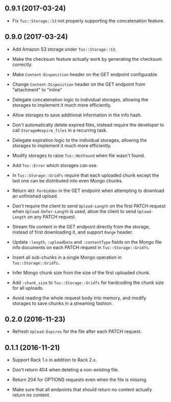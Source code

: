 ## 0.9.1 (2017-03-24)

* Fix `Tus::Storage::S3` not properly supporting the concatenation feature.

## 0.9.0 (2017-03-24)

* Add Amazon S3 storage under `Tus::Storage::S3`.

* Make the checksum feature actually work by generating the checksum correctly.

* Make `Content-Disposition` header on the GET endpoint configurable

* Change `Content-Disposition` header on the GET endpoint from "attachment" to
  "inline"

* Delegate concatenation logic to individual storages, allowing the storages
  to implement it much more efficiently.

* Allow storages to save additional information in the info hash.

* Don't automatically delete expired files, instead require the developer to
  call `Storage#expire_files` in a recurring task.

* Delegate expiration logic to the individual storages, allowing the storages
  to implement it much more efficiently.

* Modify storages to raise `Tus::NotFound` when file wasn't found.

* Add `Tus::Error` which storages can use.

* In `Tus::Storage::Gridfs` require that each uploaded chunk except the last
  one can be distributed into even Mongo chunks.

* Return `403 Forbidden` in the GET endpoint when attempting to download an
  unfinished upload.

* Don't require the client to send `Upload-Length` on the first PATCH request
  when `Upload-Defer-Length` is used, allow the client to send `Upload-Length`
  on any PATCH request.

* Stream file content in the GET endpoint directly from the storage, instead of
  first downloading it, and support `Range` header.

* Update `:length`, `:uploadDate` and `:contentType` fields on the Mongo file
  info documents on each PATCH request in `Tus::Storage::Gridfs`.

* Insert all sub-chunks in a single Mongo operation in `Tus::Storage::Gridfs`.

* Infer Mongo chunk size from the size of the first uploaded chunk.

* Add `:chunk_size` to `Tus::Storage::Gridfs` for hardcoding the chunk size for
  all uploads.

* Avoid reading the whole request body into memory, and modify storages to
  save chunks in a streaming fashion.

## 0.2.0 (2016-11-23)

* Refresh `Upload-Expires` for the file after each PATCH request.

## 0.1.1 (2016-11-21)

* Support Rack 1.x in addition to Rack 2.x.

* Don't return 404 when deleting a non-existing file.

* Return 204 for OPTIONS requests even when the file is missing.

* Make sure that all endpoints that should return no content actually return
  no content.
